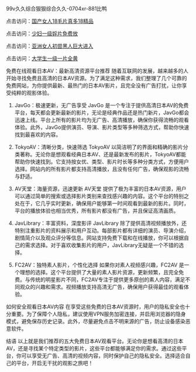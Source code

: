 
99v久久综合狠狠综合久久-0704xr-881比鸭


点击访问：<a href="https://bered.pages.dev/">国产女人18毛片真多18精品</a>

点击访问：<a href="https://rtj-3zo.pages.dev/">少妇一级婬片免费放</a>

点击访问：<a href="https://vassv.pages.dev/">亚洲女人初尝黑人巨大进入</a>

点击访问：<a href="https://https://vassv.pages.dev/">大学生一级一片全黄</a>


免费在线观看日本AV：最新高清资源平台推荐
随着互联网的发展，越来越多的人开始寻找免费且高清的日本AV资源。为了满足这种需求，我们整理了几个可靠的免费网站，为你提供最新、最热门的日本AV影片，且完全没有广告打扰，让你享受纯粹的观影体验。

1. JavGo：极速更新，无广告享受
JavGo 是一个专注于提供高清日本AV的免费平台，每天都会更新最新的影片，无论是经典作品还是热门新片，JavGo都会迅速上线。平台上所有的影片均为无广告、高清播放，确保你获得流畅的观看体验。此外，JavGo提供演员、导演、影片类型等多种筛选方式，帮助你快速找到最喜欢的内容。

2. TokyoAV：清晰分类，快速筛选
TokyoAV 以简洁明了的界面和精确的影片分类著称。无论你是想观看经典日本AV、还是最新发布的影片，TokyoAV都能帮助你快速找到。它支持按女优、类型、影片时长等多种分类方式，方便用户选择。网站内的所有影片都支持高清播放，且没有任何广告，确保观影的流畅与舒适。

3. AV天堂：海量资源，迅速更新
AV天堂 提供了极为丰富的日本AV资源，用户可以通过简单的搜索或选择影片类别来查找感兴趣的内容。这个平台的特别之处在于，它几乎实时更新，确保用户能够第一时间观看到最新的影片。同时，平台的播放体验也相当优秀，所有影片都没有广告，并且保证高清画质。

4. JavLibrary：丰富资料，深度影评
JavLibrary 除了提供高清视频播放外，还特别注重影片的资料展示和用户互动。每部影片都有详细的演员、导演介绍，剧情简介以及观众评分等信息。网站支持免费下载和在线播放，你可以根据自己的需求选择。对于喜欢收集影片的用户，JavLibrary无疑是一个不错的选择。

5. FC2AV：独特素人影片，个性化选择
如果你对素人视频感兴趣，FC2AV 是一个理想的选择。这个平台提供了大量的素人影片资源，更新频繁，且完全免费。与传统的明星影片不同，FC2AV专注于提供更多原创的素人内容，满足不同观众的兴趣和需求。视频播放支持高清无广告，确保用户获得最佳的观看体验。

如何安全观看日本AV内容
在享受这些免费的日本AV资源时，用户的隐私安全也十分重要。为了保障个人隐私，建议使用VPN服务加密连接，并启用浏览器的隐身模式，避免保存历史记录。此外，尽量避免点击不明来源的广告，防止设备感染恶意软件。

结语
以上就是我们推荐的五大免费日本AV观看平台。无论你是想看高清的日本AV，还是寻找某个特定类型的影片，这些平台都能够满足你的需求。通过这些平台，你可以享受无广告、高清的视频内容，同时保护自己的隐私安全。选择适合自己的平台，开启无干扰的观影之旅吧！











<span style="display:none;">[Canonical link](https://github.com/tn20250704/265452）</span>
